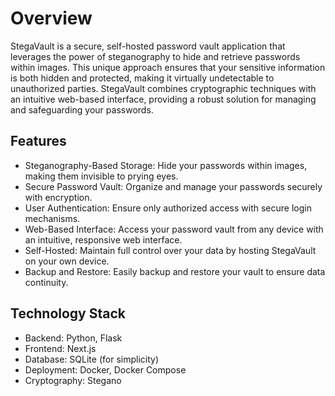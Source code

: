 # Overview
StegaVault is a secure, self-hosted password vault application that leverages the power of steganography to hide and retrieve passwords within images. This unique approach ensures that your sensitive information is both hidden and protected, making it virtually undetectable to unauthorized parties. StegaVault combines cryptographic techniques with an intuitive web-based interface, providing a robust solution for managing and safeguarding your passwords.

## Features
- Steganography-Based Storage: Hide your passwords within images, making them invisible to prying eyes.
- Secure Password Vault: Organize and manage your passwords securely with encryption.
- User Authentication: Ensure only authorized access with secure login mechanisms.
- Web-Based Interface: Access your password vault from any device with an intuitive, responsive web interface.
- Self-Hosted: Maintain full control over your data by hosting StegaVault on your own device.
- Backup and Restore: Easily backup and restore your vault to ensure data continuity.


## Technology Stack
- Backend: Python, Flask
- Frontend: Next.js
- Database: SQLite (for simplicity)
- Deployment: Docker, Docker Compose
- Cryptography: Stegano
